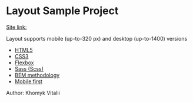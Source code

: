 # Layout Sample Project

[Site link:](https://vitalii7845.github.io/project-html-first/)

Layout supports mobile (up-to-320 px) and desktop (up-to-1400) versions

- [HTML5](https://en.wikipedia.org/wiki/HTML5)
- [CSS3](https://en.wikipedia.org/wiki/Cascading_Style_Sheets)
- [Flexbox](https://en.wikipedia.org/wiki/CSS_Flexible_Box_Layout)
- [Sass (Scss)](https://sass-lang.com/)
- [BEM methodology](https://en.bem.info/methodology/)
- [Mobile first](https://developer.mozilla.org/en-US/docs/Web/Progressive_web_apps/Responsive/Mobile_first/)

Author:
Khomyk Vitalii
